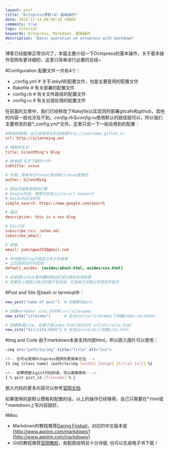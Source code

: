 ```yaml
---
layout: post
title: "Octopress博客(4)-基础操作"
date: 2015-11-14 09:50:18 +0800
comments: true
tags: tutorial
keywords: Octopress, Markdown, 基础操作
description: "Basic operation on octopress with markdown"
---
```

博客已经能够正常访问了，本篇主要介绍一下Octopress的基本操作，关于基本操作官网有更详细的，这里只简单进行必要的总结~

#Configuration
配置文件一共有4个：

* _config.yml	# 关于Jekyll的配置文件，也是主要是用的配置文件
* Rakefile		# 有关部署的配置文件
* config.rb		# 有关文件路径的配置文件
* config.ru		# 有关出错处理的配置文件

在前面的文章中，我们已经修改了*Rakefile*以实现同时部署gitcafe和github，其他的内容一般也涉及不到。*config.rb*与*config.ru*使用默认的路径就可以，所以我们主要修改的是*_config.yml*文件。这里只说一下一般会用到的配置：

<!-- more -->

```cfg _config.yml
#网站的链接，自己没有域名的话就是http://username.github.io
url: http://silentming.net 

# 博客的名字
title: SilentMing's Blog

# 副本题(名字下面的小字)
subtitle: xxxxx

# 作者，用来写在footer里或者license里面的
author: SilentMing

# 网站内搜索使用的引擎
# Google的话，搜索时会加上site:url keyword
# Baidu的还没研究
simple_search: https://www.google.com/search

# 描述
description: this is a xxx blog

# RSS订阅
subscribe_rss: /atom.xml
subscribe_email: 

# 邮箱
email: yumingwu233@gmail.com

# 中间是在blog页面显示多少文章等
# 之后是侧边栏的定制：
default_asides: [asides/about.html, asides/xxx.html]

# 后面是Github等内置的侧边栏或分享的系统配置
# 如果在上面敲上自己的账户名的话，它会自己拉取公开信息并显示
```
#Post and Site
在bash or terminal中：
```sh
new_post["name of post"]  # 创建新的post

# 创建markdown site,访问用 url/sitename/
new_site["sitename"]	  # 会在source/sitename/下创建index.markdown

# 创建普通site, 如果不是index.html则访问为 url/dir/site.html
new_site["dir/site.html"] # 会在source/dir/创建site.html
```

#Img and Code
由于markdown本身支持内嵌html，所以嵌入图片可以使用：


```sh
<img src="path/to/img" title="title" alt="xxx">

<!-- 也可以使用Octopress提供的更简单方法 -->
{% img [class name] /path/to/img [width] [heigh] [title] [alt] %}

<!-- 如果想嵌入gist代码的话，可以直接使用：-->
{ % gist gist_id [filename] % }

```
嵌入代码的更多内容可以参考[官网文档](http://octopress.org/docs/plugins/codeblock/)

如果使用的是默认模板和配置的话，以上的操作已经够用，自己只需要在\*.html或\*.markdown上写内容就好。

#Misc
* Markdown的教程推荐[Daring Fireball](http://daringfireball.net/projects/markdown/syntax)，对应的中文版本是[http://www.appinn.com/markdown/](http://www.appinn.com/markdown/)
* Git的教程推荐[官网教程](http://git-scm.com/book/zh/v2)，有配图说明且十分详细, 也可以生成电子书下载！
